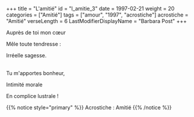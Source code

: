 +++
title = "L'amitié"
id = "l_amitie_3"
date = 1997-02-21
weight = 20
categories = ["Amitié"]
tags = ["amour", "1997", "acrostiche"]
acrostiche = "Amitié"
verseLength = 6
LastModifierDisplayName = "Barbara Post"
+++

Auprès de toi mon cœur

Mêle toute tendresse :

Irréelle sagesse.

 \
Tu m'apportes bonheur,

Intimité morale

En complice lustrale !

{{% notice style="primary" %}}
Acrostiche : Amitié
{{% /notice %}}
